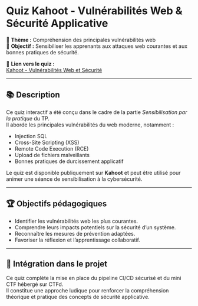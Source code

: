 # Quiz Kahoot - Vulnérabilités Web & Sécurité Applicative

🎯 **Thème :** Compréhension des principales vulnérabilités web  
🧠 **Objectif :** Sensibiliser les apprenants aux attaques web courantes et aux bonnes pratiques de sécurité.

📍 **Lien vers le quiz :**  
[Kahoot - Vulnérabilités Web et Sécurité](https://create.kahoot.it/details/vulnerabilites-web-et-securite/123456789)

---

## 📚 Description

Ce quiz interactif a été conçu dans le cadre de la partie *Sensibilisation par la pratique* du TP.  
Il aborde les principales vulnérabilités du web moderne, notamment :

- Injection SQL  
- Cross-Site Scripting (XSS)  
- Remote Code Execution (RCE)  
- Upload de fichiers malveillants  
- Bonnes pratiques de durcissement applicatif  

Le quiz est disponible publiquement sur **Kahoot** et peut être utilisé pour animer une séance de sensibilisation à la cybersécurité.

---

## 🏆 Objectifs pédagogiques

- Identifier les vulnérabilités web les plus courantes.  
- Comprendre leurs impacts potentiels sur la sécurité d’un système.  
- Reconnaître les mesures de prévention adaptées.  
- Favoriser la réflexion et l’apprentissage collaboratif.  

---

## 🔗 Intégration dans le projet

Ce quiz complète la mise en place du pipeline CI/CD sécurisé et du mini CTF hébergé sur CTFd.  
Il constitue une approche ludique pour renforcer la compréhension théorique et pratique des concepts de sécurité applicative.
